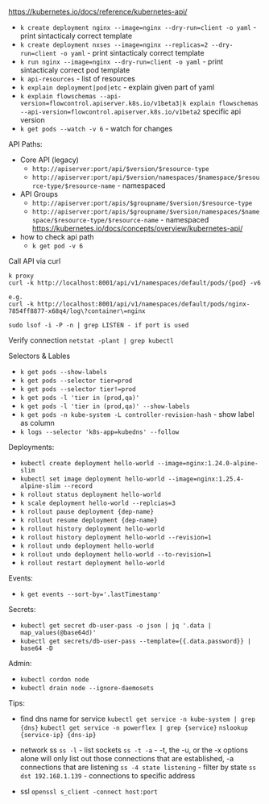 https://kubernetes.io/docs/reference/kubernetes-api/

- `k create deployment nginx --image=nginx --dry-run=client -o yaml`               - print sintacticaly correct template
- `k create deployment nxses --image=nginx --replicas=2 --dry-run=client -o yaml`  - print sintacticaly correct template
- `k run nginx --image=nginx --dry-run=client -o yaml`                             - print sintacticaly correct pod template
- `k api-resources` - list of resources
- `k explain deployment|pod|etc`       - explain given part of yaml
- `k explain flowschemas --api-version=flowcontrol.apiserver.k8s.io/v1beta3|k explain flowschemas --api-version=flowcontrol.apiserver.k8s.io/v1beta2` specific api version
- `k get pods --watch -v 6` - watch for changes


API Paths:
 - Core API (legacy)
   - `http://apiserver:port/api/$version/$resource-type`
   - `http://apiserver:port/api/$version/namespaces/$namespace/$resource-type/$resource-name` - namespaced
- API Groups
  - `http://apiserver:port/apis/$groupname/$version/$resource-type`
  - `http://apiserver:port/apis/$groupname/$version/namespaces/$namespace/$resource-type/$resource-name` - namespaced
https://kubernetes.io/docs/concepts/overview/kubernetes-api/
- how to check api path
  - `k get pod -v 6`


Call API via curl
```
k proxy
curl -k http://localhost:8001/api/v1/namespaces/default/pods/{pod} -v6

e.g.
curl -k http://localhost:8001/api/v1/namespaces/default/pods/nginx-7854ff8877-x68q4/log\?container\=nginx

sudo lsof -i -P -n | grep LISTEN - if port is used
```

Verify connection
`netstat -plant | grep kubectl`

Selectors & Lables
  - `k get pods --show-labels`
  - `k get pods --selector tier=prod`
  - `k get pods --selector tier!=prod`
  - `k get pods -l 'tier in (prod,qa)'`
  - `k get pods -l 'tier in (prod,qa)' --show-labels`
  - `k get pods -n kube-system -L controller-revision-hash` - show label as column
  - `k logs --selector 'k8s-app=kubedns' --follow`

Deployments:
  - `kubectl create deployment hello-world --image=nginx:1.24.0-alpine-slim`
  - `kubectl set image deployment hello-world --image=nginx:1.25.4-alpine-slim --record`
  - `k rollout status deployment hello-world`
  - `k scale deployment hello-world --replcias=3`
  - `k rollout pause deployment {dep-name}`
  - `k rollout resume deployment {dep-name}`
  - `k rollout history deployment hello-world`
  - `k rollout history deployment hello-world --revision=1`
  - `k rollout undo deployment hello-world`
  - `k rollout undo deployment hello-world --to-revision=1`
  - `k rollout restart deployment hello-world`
  
Events:
 - `k get events --sort-by='.lastTimestamp'`

Secrets:
  - `kubectl get secret db-user-pass -o json | jq '.data | map_values(@base64d)'`
  - `kubectl get secrets/db-user-pass --template={{.data.password}} | base64 -D`

Admin:
  - `kubectl cordon node`
  - `kubectl drain node --ignore-daemosets`

Tips:
  - find dns name for service
    `kubectl get service -n kube-system | grep {dns}`
    `kubectl get service -n powerflex | grep {service}`
    `nslookup {service-ip} {dns-ip}`

  - network ss
    `ss -l` - list sockets
    `ss -t -a` - -t, the -u, or the -x options alone will only list out those connections that are established, -a connections that are listening
    `ss -4 state listening` - filter by state
    `ss dst 192.168.1.139` - connections to specific address

  - ssl
    `openssl s_client -connect host:port`    